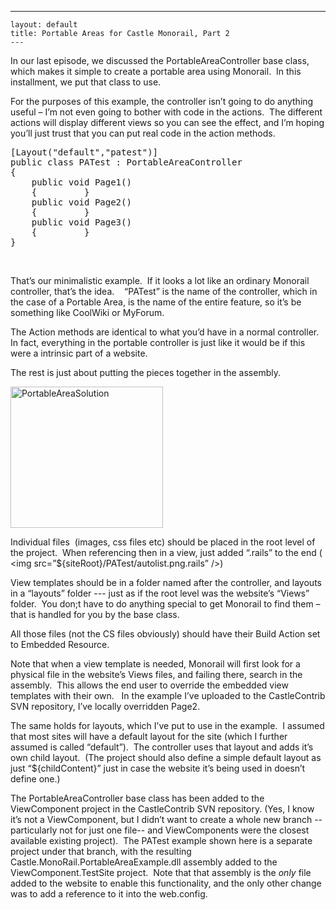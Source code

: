   ---
    layout: default
    title: Portable Areas for Castle Monorail, Part 2
    ---

  <P>In our last episode, we discussed the PortableAreaController base class, which makes it simple to create a portable area using Monorail.  In this installment, we put that class to use.</P>
<P>For the purposes of this example, the controller isn’t going to do anything useful – I’m not even going to bother with code in the actions.  The different actions will display different views so you can see the effect, and I’m hoping you’ll just trust that you can put real code in the action methods.</P><PRE class="csharpcode">[Layout(<SPAN class="str">"default"</SPAN>,<SPAN class="str">"patest"</SPAN>)]
<SPAN class="kwrd">public</SPAN> <SPAN class="kwrd">class</SPAN> PATest : PortableAreaController
{
    <SPAN class="kwrd">public</SPAN> <SPAN class="kwrd">void</SPAN> Page1()
    {         }
    <SPAN class="kwrd">public</SPAN> <SPAN class="kwrd">void</SPAN> Page2()
    {         }
    <SPAN class="kwrd">public</SPAN> <SPAN class="kwrd">void</SPAN> Page3()
    {         }
}</PRE>
<P> </P>
<P>That’s our minimalistic example.  If it looks a lot like an ordinary Monorail controller, that’s the idea.    “PATest” is the name of the controller, which in the case of a Portable Area, is the name of the entire feature, so it’s be something like CoolWiki or MyForum.  </P>
<P>The Action methods are identical to what you’d have in a normal controller.  In fact, everything in the portable controller is just like it would be if this were a intrinsic part of a website.  </P>
<P>The rest is just about putting the pieces together in the assembly.   </P>
<P><A href="http://honestillusion.com/blogs/blog_0/PortableAreaSolution_7652A1E6.png"><IMG style="BORDER-RIGHT-WIDTH:0px;DISPLAY:inline;BORDER-TOP-WIDTH:0px;BORDER-BOTTOM-WIDTH:0px;BORDER-LEFT-WIDTH:0px;" title="PortableAreaSolution" border="0" alt="PortableAreaSolution" src="http://honestillusion.com/blogs/blog_0/PortableAreaSolution_thumb_6E5AFF84.png" width="244" height="226" /></A> </P>
<P>Individual files  (images, css files etc) should be placed in the root level of the project.  When referencing then in a view, just added “.rails” to the end ( &lt;img src=”${siteRoot}/PATest/autolist.png.rails” /&gt;)</P>
<P>View templates should be in a folder named after the controller, and layouts in a “layouts” folder --- just as if the root level was the website’s “Views” folder.  You don;t have to do anything special to get Monorail to find them – that is handled for you by the base class.</P>
<P>All those files (not the CS files obviously) should have their Build Action set to Embedded Resource.</P>
<P>Note that when a view template is needed, Monorail will first look for a physical file in the website’s Views files, and failing there, search in the assembly.  This allows the end user to override the embedded view templates with their own.   In the example I’ve uploaded to the CastleContrib SVN repository, I’ve locally overridden Page2.</P>
<P>The same holds for layouts, which I’ve put to use in the example.  I assumed that most sites will have a default layout for the site (which I further assumed is called “default”).  The controller uses that layout and adds it’s own child layout.  (The project should also define a simple default layout as just “${childContent}” just in case the website it’s being used in doesn’t define one.)</P>
<P>The PortableAreaController base class has been added to the ViewComponent project in the CastleContrib SVN repository. (Yes, I know it’s not a ViewComponent, but I didn’t want to create a whole new branch -- particularly not for just one file-- and ViewComponents were the closest available existing project).  The PATest example shown here is a separate project under that branch, with the resulting Castle.MonoRail.PortableAreaExample.dll assembly added to the ViewComponent.TestSite project.  Note that that assembly is the <EM>only</EM> file added to the website to enable this functionality, and the only other change was to add a reference to it into the web.config.</P>